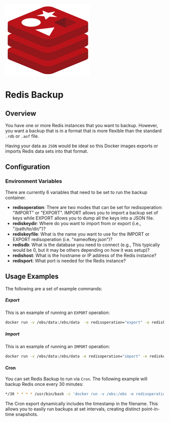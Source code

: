 ![Redis](./images/redis.png)


# Redis Backup

## Overview

You have one or more Redis instances that you want to backup. However, you want a backup that is in a format that is more flexible than the standard `.rdb` or `.aof` file.

Having your data as `JSON` would be ideal so this Docker images exports or imports Redis data sets into that format.


## Configuration

### Environment Variables

There are currently 6 variables that need to be set to run the backup container.
* **redisoperation**: There are two modes that can be set for redisoperation: "IMPORT" or "EXPORT". IMPORT allows you to import a backup set of keys while EXPORT allows you to dump all the keys into a JSON file.
* **rediskeydir**: Where do you want to import from or export (i.e., "/path/to/dir/")?
* **rediskeyfile**: What is the name you want to use for the IMPORT or EXPORT redisoperation (i.e. "nameofkey.json")?
* **redisdb**: What is the database you need to connect (e.g., This typically would be 0, but it may be others depending on how it was setup)?
* **redishost**: What is the hostname or IP address of the Redis instance?
* **redisport**: What port is needed for the Redis instance?

## Usage Examples
The following are a set of example commands:
##### Export
This is an example of running an `EXPORT` operation:
```bash
docker run -v /ebs/data:/ebs/data  -e redisoperation="export" -e rediskeydir="/ebs/data/backup/redis/" -e rediskeyfile="foo_redisbackup.json" -e redishost="172.17.0.1" -e redisport="6379" -e redisdb="0" negabaro2/redis-backup-restore 
```
##### Import
This is an example of running an `IMPORT` operation:
```bash
docker run -v /ebs/data:/ebs/data -e redisoperation="import" -e rediskeydir="/ebs/data/backup/redis/" -e rediskeyfile="foo_redisbackup.json" -e redishost="172.17.0.1" -e redisport="6379" -e redisdb="0" negabaro2/redis-backup-restore 
```

#### Cron
You can set Redis Backup to run via `Cron`. The following example will backup Redis once every 30 minutes:
```bash
*/30 * * * * /usr/bin/bash -c 'docker run -v /ebs:/ebs -e redisoperation="export" -e rediskeydir="/ebs/data/backup/redis/" -e rediskeyfile="`date +\%Y\%m\%d\%H\%M\%S`_redisbackup.json" -e redishost="172.17.0.1" -e redisport="6379" -e redisdb="0" negabaro2/redis-backup-restore' >> /ebs/logs/redisbackup/redisbackup.log 2>&1
```

The Cron export dynamically includes the timestamp in the filename. This allows you to easily run backups at set intervals, creating distinct point-in-time snapshots.
